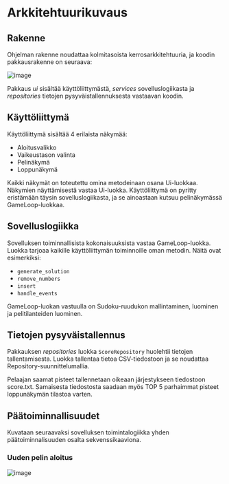 # Arkkitehtuurikuvaus

## Rakenne
Ohjelman rakenne noudattaa kolmitasoista kerrosarkkitehtuuria, ja koodin pakkausrakenne on seuraava:

![image](https://user-images.githubusercontent.com/117500758/207262820-0d906bd9-5a4a-45e5-9d0d-8a239035c2f2.png)

Pakkaus *ui* sisältää käyttöliittymästä, *services* sovelluslogiikasta ja *repositories* tietojen pysyväistallennuksesta vastaavan koodin.

## Käyttöliittymä

Käyttöliittymä sisältää 4 erilaista näkymää:

- Aloitusvalikko
- Vaikeustason valinta
- Pelinäkymä
- Loppunäkymä

Kaikki näkymät on toteutettu omina metodeinaan osana Ui-luokkaa. Näkymien näyttämisestä vastaa Ui-luokka. Käyttöliittymä on pyritty eristämään täysin sovelluslogiikasta, ja se ainoastaan kutsuu pelinäkymässä GameLoop-luokkaa. 

## Sovelluslogiikka

Sovelluksen toiminnallisista kokonaisuuksista vastaa GameLoop-luokka. Luokka tarjoaa kaikille käyttöliittymän toiminnoille oman metodin. Näitä ovat esimerkiksi: 

- ```generate_solution```
- ```remove_numbers```
- ```insert```
- ```handle_events```

GameLoop-luokan vastuulla on Sudoku-ruudukon mallintaminen, luominen ja pelitilanteiden luominen.

## Tietojen pysyväistallennus

Pakkauksen *repositories* luokka ```ScoreRepository``` huolehtii tietojen tallentamisesta. Luokka tallentaa tietoa CSV-tiedostoon ja se noudattaa Repository-suunnittelumallia. 

Pelaajan saamat pisteet tallennetaan oikeaan järjestykseen tiedostoon score.txt. Samaisesta tiedostosta saadaan myös TOP 5 parhaimmat pisteet loppunäkymän tilastoa varten.

## Päätoiminnallisuudet

Kuvataan seuraavaksi sovelluksen toimintalogiikka yhden päätoiminnalisuuden osalta sekvenssikaaviona.

### Uuden pelin aloitus

![image](https://user-images.githubusercontent.com/117500758/209475501-aaa942c6-05d9-4fa8-8170-1db63c864316.png)







